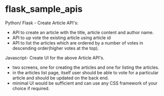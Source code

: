 # flask_sample_apis
 Python/ Flask - Create Article API's:
 - API to create an article with the title, article content and author name.
 - API to up vote the existing article using article id
 - API to list the articles which are ordered by a number of votes in descending order(higher votes at the top).
 
 
 Javascript- Create UI for the above Article API's.
 - two screens, one for creating the articles and one for listing the articles.
 - in the articles list page, itself user should be able to vote for a particular article and should be updated on the back end.
 - minimal UI would be sufficient and can use any CSS framework of your choice if required. 
